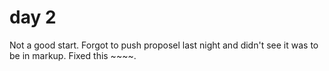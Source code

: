 # day 2

Not a good start. Forgot to push proposel last night and didn't see it was to be in markup. Fixed this ~~~~.